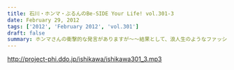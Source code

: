 ```yaml
---
title: 石川・ホンマ・ぶるんのBe-SIDE Your Life! vol.301-3
date: February 29, 2012
tags: ['2012', 'February 2012', 'vol.301']
draft: false
summary: ホンマさんの衝撃的な発言がありますが～～結果として、浪人生のようなファッションを継続するのはイカンのではないか！？という３０半ばを過ぎて気づいたメンバーなのであった。NAMAE
---
```


http://project-phi.ddo.jp/ishikawa/ishikawa301_3.mp3